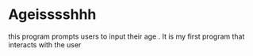 # Ageisssshhh
 this program prompts users to input their age . It is my first program that interacts with the user
